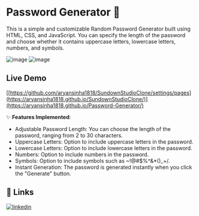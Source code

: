 # Password Generator 🔧

This is a simple and customizable Random Password Generator built using HTML, CSS, and JavaScript. You can specify the length of the password and choose whether it contains uppercase letters, lowercase letters, numbers, and symbols.

![image](https://github.com/user-attachments/assets/54ec6e88-7991-44dc-b2d6-fb02f7501d29)
![image](https://github.com/user-attachments/assets/1d043dfa-c333-4271-b7f7-df9a6bece042)

## Live Demo

[[https://github.com/aryansinha1818/SundownStudioClone/settings/pages](https://aryansinha1818.github.io/SundownStudioClone/)](https://aryansinha1818.github.io/Password-Generator/)

✨ **Features Implemented**:
* Adjustable Password Length: You can choose the length of the password, ranging from 2 to 30 characters.
* Uppercase Letters: Option to include uppercase letters in the password.
* Lowercase Letters: Option to include lowercase letters in the password.
* Numbers: Option to include numbers in the password.
* Symbols: Option to include symbols such as ~!@#$%^&*()_+/.
* Instant Generation: The password is generated instantly when you click the "Generate" button.


## 🔗 Links

[![linkedin](https://img.shields.io/badge/linkedin-0A66C2?style=for-the-badge&logo=linkedin&logoColor=white)](https://www.linkedin.com/in/aryan-sinha-877698212/)

